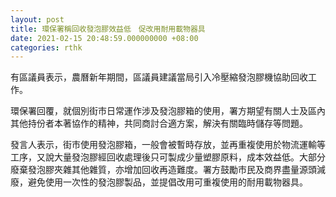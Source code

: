 ```yaml
---
layout: post
title: 環保署稱回收發泡膠效益低　促改用耐用載物器具
date: 2021-02-15 20:48:59.000000000 +08:00
categories: rthk
---
```


有區議員表示，農曆新年期間，區議員建議當局引入冷壓縮發泡膠機協助回收工作。

環保署回覆，就個別街市日常運作涉及發泡膠箱的使用，署方期望有關人士及區內其他持份者本著協作的精神，共同商討合適方案，解決有關臨時儲存等問題。

發言人表示，街市使用發泡膠箱，一般會被暫時存放，並再重複使用於物流運輸等工序，又說大量發泡膠經回收處理後只可製成少量塑膠原料，成本效益低。大部分廢棄發泡膠夾雜其他雜質，亦增加回收再造難度。署方鼓勵市民及商界盡量源頭減廢，避免使用一次性的發泡膠製品，並提倡改用可重複使用的耐用載物器具。
